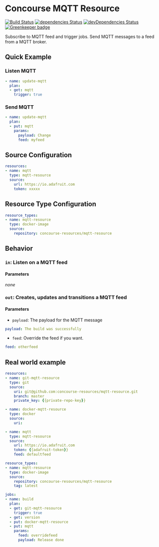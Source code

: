 # Concourse MQTT  Resource 


[![Build Status](https://travis-ci.org/concourse-resources/mqtt-resource.svg?branch=master)](https://travis-ci.org/concourse-resources/mqtt-resource)
[![dependencies Status](https://david-dm.org/concourse-resources/mqtt-resource/status.svg)](https://david-dm.org/concourse-resources/mqtt-resource)
[![devDependencies Status](https://david-dm.org/concourse-resources/mqtt-resource/dev-status.svg)](https://david-dm.org/concourse-resources/mqtt-resource?type=dev)
 [![Greenkeeper badge](https://badges.greenkeeper.io/concourse-resources/mqtt-resource.svg)](https://greenkeeper.io/)

Subscribe to MQTT feed and trigger jobs.
Send MQTT messages to a feed from a MQTT broker.

Quick Example
-------------

### Listen MQTT

```yaml
- name: update-mqtt
  plan:
  - get: mqtt
    trigger: true
```

### Send MQTT
```yaml
- name: update-mqtt
  plan:
  - put: mqtt
    params:
      payload: Change
      feed: myfeed
```

Source Configuration
--------------------

```yaml
resources:
- name: mqtt
  type: mqtt-resource
  source:
    url: https://io.adafruit.com
    token: xxxxx
```

Resource Type Configuration
---------------------------

```yaml
resource_types:
- name: mqtt-resource
  type: docker-image
  source:
    repository: concourse-resources/mqtt-resource
```

Behavior
--------

### `in`: Listen on a MQTT feed

#### Parameters
*none*


### `out`: Creates, updates and transitions a MQTT feed

#### Parameters

* `payload`: The payload for the MQTT message
```yaml
payload: The build was successfully
```
* `feed`: Override the feed if you want.
```yaml
feed: otherfeed
```

Real world example
------------------

```yaml
resources:
- name: git-mqtt-resource
  type: git
  source:
    uri: git@github.com:concourse-resources/mqtt-resource.git
    branch: master
    private_key: {{private-repo-key}}

- name: docker-mqtt-resource
  type: docker
  source:
    uri: 

- name: mqtt
  type: mqtt-resource
  source:
    url: https://io.adafruit.com
    token: {{adafruit-token}}
    feed: defaultfeed

resource_types:
- name: mqtt-resource
  type: docker-image
  source:
    repository: concourse-resources/mqtt-resource
    tag: latest

jobs:
- name: build
  plan:
  - get: git-mqtt-resource
    trigger: true
  - get: version
  - put: docker-mqtt-resource    
  - put: mqtt
    params:
      feed: overridefeed
      payload: Release done
    
```
